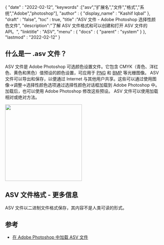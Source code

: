 {
  "date" : "2022-02-12",
  "keywords" :["asv","扩展名","文件","格式","系统","Adobe","photoshop"],
  "author" : {
    "display_name" : "Kashif Iqbal"
},
  "draft" : "false",
  "toc" : true,
  "title" :"ASV 文件 - Adobe Photoshop 选择性颜色文件",
  "description":"了解 ASV 文件格式和可以创建和打开 ASV 文件的 API。",
  "linktitle" : "ASV",
  "menu" : {
    "docs" : {
      "parent" : "system"
}
},
  "lastmod" : "2022-02-12"
}

## 什么是一 .asv 文件？

ASV 文件是 Adobe Photoshop 可选颜色设置文件。它包含 CMYK（青色、洋红色、黄色和黑色）值预设的颜色设置，可应用于 [PNG](/zh/image/png/) 和 [BMP](/zh/image/bmp/) 等光栅图像。 ASV 文件可以导出和保存，以便通过 Internet 与其他用户共享。这些可以通过使用图像->调整->选择性颜色选项通过选择性颜色对话框加载到 Adobe Photoshop 中。加载后，也可以使用 Adobe Photoshop 修改这些预设。 ASV 文件可以使用加载
相对或绝对方法。

[<img src="asv.png" width="250"/> ](../asv.png)

## ASV 文件格式 - 更多信息

ASV 文件以二进制文件格式保存，其内容不是人类可读的形式。

## 参考

* [在 Adobe Photoshop 中加载 ASV 文件](https://community.adobe.com/t5/photoshop-ecosystem-discussions/photoshop-asv-file-preset-wont-open/m-p/12587356)

